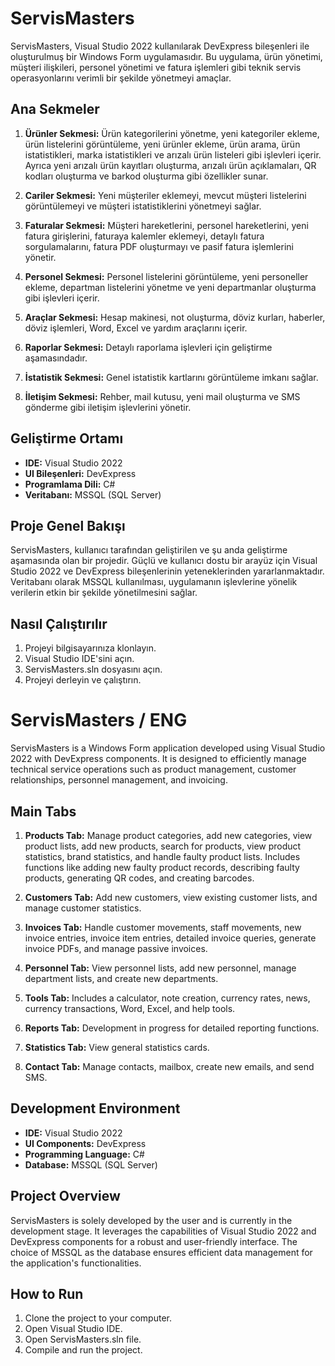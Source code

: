 # ServisMasters

ServisMasters, Visual Studio 2022 kullanılarak DevExpress bileşenleri ile oluşturulmuş bir Windows Form uygulamasıdır. Bu uygulama, ürün yönetimi, müşteri ilişkileri, personel yönetimi ve fatura işlemleri gibi teknik servis operasyonlarını verimli bir şekilde yönetmeyi amaçlar.

## Ana Sekmeler

1. **Ürünler Sekmesi:** Ürün kategorilerini yönetme, yeni kategoriler ekleme, ürün listelerini görüntüleme, yeni ürünler ekleme, ürün arama, ürün istatistikleri, marka istatistikleri ve arızalı ürün listeleri gibi işlevleri içerir. Ayrıca yeni arızalı ürün kayıtları oluşturma, arızalı ürün açıklamaları, QR kodları oluşturma ve barkod oluşturma gibi özellikler sunar.

2. **Cariler Sekmesi:** Yeni müşteriler eklemeyi, mevcut müşteri listelerini görüntülemeyi ve müşteri istatistiklerini yönetmeyi sağlar.

3. **Faturalar Sekmesi:** Müşteri hareketlerini, personel hareketlerini, yeni fatura girişlerini, faturaya kalemler eklemeyi, detaylı fatura sorgulamalarını, fatura PDF oluşturmayı ve pasif fatura işlemlerini yönetir.

4. **Personel Sekmesi:** Personel listelerini görüntüleme, yeni personeller ekleme, departman listelerini yönetme ve yeni departmanlar oluşturma gibi işlevleri içerir.

5. **Araçlar Sekmesi:** Hesap makinesi, not oluşturma, döviz kurları, haberler, döviz işlemleri, Word, Excel ve yardım araçlarını içerir.

6. **Raporlar Sekmesi:** Detaylı raporlama işlevleri için geliştirme aşamasındadır.

7. **İstatistik Sekmesi:** Genel istatistik kartlarını görüntüleme imkanı sağlar.

8. **İletişim Sekmesi:** Rehber, mail kutusu, yeni mail oluşturma ve SMS gönderme gibi iletişim işlevlerini yönetir.

## Geliştirme Ortamı

- **IDE:** Visual Studio 2022
- **UI Bileşenleri:** DevExpress
- **Programlama Dili:** C#
- **Veritabanı:** MSSQL (SQL Server)

## Proje Genel Bakışı

ServisMasters, kullanıcı tarafından geliştirilen ve şu anda geliştirme aşamasında olan bir projedir. Güçlü ve kullanıcı dostu bir arayüz için Visual Studio 2022 ve DevExpress bileşenlerinin yeteneklerinden yararlanmaktadır. Veritabanı olarak MSSQL kullanılması, uygulamanın işlevlerine yönelik verilerin etkin bir şekilde yönetilmesini sağlar.

## Nasıl Çalıştırılır

1. Projeyi bilgisayarınıza klonlayın.
2. Visual Studio IDE'sini açın.
3. ServisMasters.sln dosyasını açın.
4. Projeyi derleyin ve çalıştırın.



# ServisMasters / ENG

ServisMasters is a Windows Form application developed using Visual Studio 2022 with DevExpress components. It is designed to efficiently manage technical service operations such as product management, customer relationships, personnel management, and invoicing.

## Main Tabs

1. **Products Tab:** Manage product categories, add new categories, view product lists, add new products, search for products, view product statistics, brand statistics, and handle faulty product lists. Includes functions like adding new faulty product records, describing faulty products, generating QR codes, and creating barcodes.

2. **Customers Tab:** Add new customers, view existing customer lists, and manage customer statistics.

3. **Invoices Tab:** Handle customer movements, staff movements, new invoice entries, invoice item entries, detailed invoice queries, generate invoice PDFs, and manage passive invoices.

4. **Personnel Tab:** View personnel lists, add new personnel, manage department lists, and create new departments.

5. **Tools Tab:** Includes a calculator, note creation, currency rates, news, currency transactions, Word, Excel, and help tools.

6. **Reports Tab:** Development in progress for detailed reporting functions.

7. **Statistics Tab:** View general statistics cards.

8. **Contact Tab:** Manage contacts, mailbox, create new emails, and send SMS.

## Development Environment

- **IDE:** Visual Studio 2022
- **UI Components:** DevExpress
- **Programming Language:** C#
- **Database:** MSSQL (SQL Server)

## Project Overview

ServisMasters is solely developed by the user and is currently in the development stage. It leverages the capabilities of Visual Studio 2022 and DevExpress components for a robust and user-friendly interface. The choice of MSSQL as the database ensures efficient data management for the application's functionalities.

## How to Run

1. Clone the project to your computer.
2. Open Visual Studio IDE.
3. Open ServisMasters.sln file.
4. Compile and run the project.

